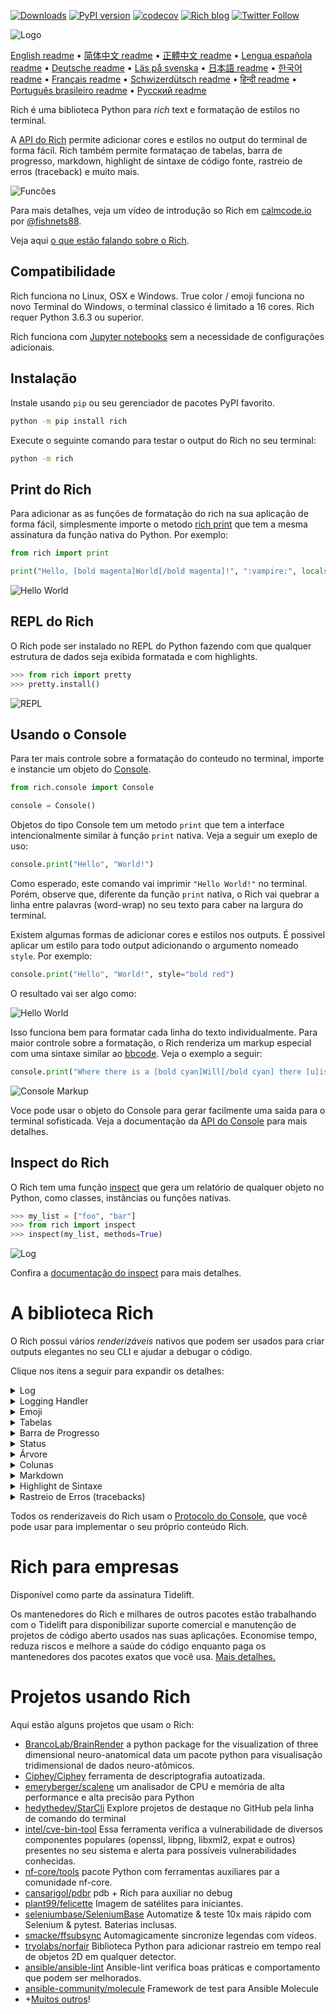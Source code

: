 [![Downloads](https://pepy.tech/badge/rich/month)](https://pepy.tech/project/rich)
[![PyPI version](https://badge.fury.io/py/rich.svg)](https://badge.fury.io/py/rich)
[![codecov](https://codecov.io/gh/Textualize/rich/branch/master/graph/badge.svg)](https://codecov.io/gh/Textualize/rich)
[![Rich blog](https://img.shields.io/badge/blog-rich%20news-yellowgreen)](https://www.willmcgugan.com/tag/rich/)
[![Twitter Follow](https://img.shields.io/twitter/follow/willmcgugan.svg?style=social)](https://twitter.com/willmcgugan)

![Logo](https://github.com/willmcgugan/rich/raw/master/imgs/logo.svg)

[English readme](https://github.com/willmcgugan/rich/blob/master/README.md)
 • [简体中文 readme](https://github.com/willmcgugan/rich/blob/master/README.cn.md)
 • [正體中文 readme](https://github.com/willmcgugan/rich/blob/master/README.zh-tw.md)
 • [Lengua española readme](https://github.com/willmcgugan/rich/blob/master/README.es.md)
 • [Deutsche readme](https://github.com/willmcgugan/rich/blob/master/README.de.md)
 • [Läs på svenska](https://github.com/willmcgugan/rich/blob/master/README.sv.md)
 • [日本語 readme](https://github.com/willmcgugan/rich/blob/master/README.ja.md)
 • [한국어 readme](https://github.com/willmcgugan/rich/blob/master/README.kr.md)
 • [Français readme](https://github.com/willmcgugan/rich/blob/master/README.fr.md)
 • [Schwizerdütsch readme](https://github.com/willmcgugan/rich/blob/master/README.de-ch.md)
 • [हिन्दी readme](https://github.com/willmcgugan/rich/blob/master/README.hi.md)
 • [Português brasileiro readme](https://github.com/willmcgugan/rich/blob/master/README.pt-br.md)
 • [Русский readme](https://github.com/willmcgugan/rich/blob/master/README.ru.md)

Rich é uma biblioteca Python para _rich_ text e formatação de estilos no terminal.

A [API do Rich](https://rich.readthedocs.io/en/latest/) permite adicionar cores e estilos no output do terminal de forma fácil. Rich também permite formataçao de tabelas, barra de progresso, markdown, highlight de sintaxe de código fonte, rastreio de erros (traceback) e muito mais.

![Funcões](https://github.com/willmcgugan/rich/raw/master/imgs/features.png)

Para mais detalhes, veja um vídeo de introdução so Rich em [calmcode.io](https://calmcode.io/rich/introduction.html) por [@fishnets88](https://twitter.com/fishnets88).

Veja aqui [o que estão falando sobre o Rich](https://www.willmcgugan.com/blog/pages/post/rich-tweets/).

## Compatibilidade

Rich funciona no Linux, OSX e Windows. True color / emoji funciona no novo Terminal do Windows, o terminal classico é limitado a 16 cores. Rich requer Python 3.6.3 ou superior.

Rich funciona com [Jupyter notebooks](https://jupyter.org/) sem a necessidade de configurações adicionais.

## Instalação

Instale usando `pip` ou seu gerenciador de pacotes PyPI favorito.

```sh
python -m pip install rich
```

Execute o seguinte comando para testar o output do Rich no seu terminal:

```sh
python -m rich
```

## Print do Rich

Para adicionar as as funções de formatação do rich na sua aplicação de forma fácil, simplesmente importe o metodo [rich print](https://rich.readthedocs.io/en/latest/introduction.html#quick-start) que tem a mesma assinatura da função nativa do Python. Por exemplo:

```python
from rich import print

print("Hello, [bold magenta]World[/bold magenta]!", ":vampire:", locals())
```

![Hello World](https://github.com/willmcgugan/rich/raw/master/imgs/print.png)

## REPL do Rich

O Rich pode ser instalado no REPL do Python fazendo com que qualquer estrutura de dados seja exibida formatada e com highlights.

```python
>>> from rich import pretty
>>> pretty.install()
```

![REPL](https://github.com/willmcgugan/rich/raw/master/imgs/repl.png)

## Usando o Console

Para ter mais controle sobre a formatação do conteudo no terminal, importe e instancie um objeto do [Console](https://rich.readthedocs.io/en/latest/reference/console.html#rich.console.Console).

```python
from rich.console import Console

console = Console()
```

Objetos do tipo Console tem um metodo `print` que tem a interface intencionalmente similar à função `print` nativa. Veja a seguir um exeplo de uso:

```python
console.print("Hello", "World!")
```

Como esperado, este comando vai imprimir `"Hello World!"` no terminal. Porém, observe que, diferente da função `print` nativa, o Rich vai quebrar a linha entre palavras (word-wrap) no seu texto para caber na largura do terminal.

Existem algumas formas de adicionar cores e estilos nos outputs. É possivel aplicar um estilo para todo output adicionando o argumento nomeado `style`. Por exemplo:

```python
console.print("Hello", "World!", style="bold red")
```

O resultado vai ser algo como:

![Hello World](https://github.com/willmcgugan/rich/raw/master/imgs/hello_world.png)

Isso funciona bem para formatar cada linha do texto individualmente. Para maior controle sobre a formatação, o Rich renderiza um markup especial com uma sintaxe similar ao [bbcode](https://en.wikipedia.org/wiki/BBCode). Veja o exemplo a seguir:

```python
console.print("Where there is a [bold cyan]Will[/bold cyan] there [u]is[/u] a [i]way[/i].")
```

![Console Markup](https://github.com/willmcgugan/rich/raw/master/imgs/where_there_is_a_will.png)

Voce pode usar o objeto do Console para gerar facilmente uma saída para o terminal sofisticada. Veja a documentação da [API do Console](https://rich.readthedocs.io/en/latest/console.html) para mais detalhes.

## Inspect do Rich

O Rich tem uma função [inspect](https://rich.readthedocs.io/en/latest/reference/init.html?highlight=inspect#rich.inspect) que gera um relatório de qualquer objeto no Python, como classes, instâncias ou funções nativas.

```python
>>> my_list = ["foo", "bar"]
>>> from rich import inspect
>>> inspect(my_list, methods=True)
```

![Log](https://github.com/willmcgugan/rich/raw/master/imgs/inspect.png)

Confira a [documentação do inspect](https://rich.readthedocs.io/en/latest/reference/init.html#rich.inspect) para mais detalhes.

# A biblioteca Rich

O Rich possui vários _renderizáveis_ nativos que podem ser usados para criar outputs elegantes no seu CLI e ajudar a debugar o código.

Clique nos itens a seguir para expandir os detalhes:

<details>
<summary>Log</summary>

O objeto Console tem um método `log()` com uma interface similar ao `print()` mas que também imprime uma coluna com a hora atual, nome do arquivo e linha onde foi executado. Por padrão, o Rich vai fazer highlight de sintaxe para extruturas do Python e para repr strings. Se você usar o `log()` para imprimir uma _collection_ (por exemplo um dicionário ou uma lista), o Rich vai imprimir formatado de uma forma que caiba no espaço disponível. Veja a seguir alguns exemplos dessas funções:

```python
from rich.console import Console
console = Console()

test_data = [
    {"jsonrpc": "2.0", "method": "sum", "params": [None, 1, 2, 4, False, True], "id": "1",},
    {"jsonrpc": "2.0", "method": "notify_hello", "params": [7]},
    {"jsonrpc": "2.0", "method": "subtract", "params": [42, 23], "id": "2"},
]

def test_log():
    enabled = False
    context = {
        "foo": "bar",
    }
    movies = ["Deadpool", "Rise of the Skywalker"]
    console.log("Hello from", console, "!")
    console.log(test_data, log_locals=True)


test_log()
```

O código acima vai produzir algo parecido com:

![Log](https://github.com/willmcgugan/rich/raw/master/imgs/log.png)

Note o argumento `log_locals` que imprime uma tabela com as variáveis locais no contexto em que o método `log()` foi chamado.

O método `log()` pode ser usado para logar no terminal em aplicações de processos longos como servidores, mas é também uma ferramenta ótima para debugar.

</details>
<details>
<summary>Logging Handler</summary>

Você também pode usar a [classe Handler](https://rich.readthedocs.io/en/latest/logging.html) nativa para formatar e colorir o output do módulo `logging` do Python. Veja aqui um exemplo do output:

![Logging](https://github.com/willmcgugan/rich/raw/master/imgs/logging.png)

</details>

<details>
<summary>Emoji</summary>

Para imprimir um emoji no console, coloque o nome do emoji entre dois ":" (dois pontos). Por exemplo:

```python
>>> console.print(":smiley: :vampire: :pile_of_poo: :thumbs_up: :raccoon:")
😃 🧛 💩 👍 🦝
```

Por favor use esse recurso com sabedoria.

</details>

<details>
<summary>Tabelas</summary>

O Rich pode imprimir [tables](https://rich.readthedocs.io/en/latest/tables.html) flexíveis usando caracteres unicode como bordas. Existem várias opções de formatação de bordas, estilos, alinhamento das celulas, etc.

![table movie](https://github.com/willmcgugan/rich/raw/master/imgs/table_movie.gif)

A animação acima foi gerada com o arquivo [table_movie.py](https://github.com/willmcgugan/rich/blob/master/examples/table_movie.py) da pasta de exemplos.

Veja um exemplo mais simple:

```python
from rich.console import Console
from rich.table import Table

console = Console()

table = Table(show_header=True, header_style="bold magenta")
table.add_column("Date", style="dim", width=12)
table.add_column("Title")
table.add_column("Production Budget", justify="right")
table.add_column("Box Office", justify="right")
table.add_row(
    "Dec 20, 2019", "Star Wars: The Rise of Skywalker", "$275,000,000", "$375,126,118"
)
table.add_row(
    "May 25, 2018",
    "[red]Solo[/red]: A Star Wars Story",
    "$275,000,000",
    "$393,151,347",
)
table.add_row(
    "Dec 15, 2017",
    "Star Wars Ep. VIII: The Last Jedi",
    "$262,000,000",
    "[bold]$1,332,539,889[/bold]",
)

console.print(table)
```

Que gera o seguinte resultado:

![table](https://github.com/willmcgugan/rich/raw/master/imgs/table.png)

Observe que o markup é renderizado da mesma for que em `print()` e `log()`. De fato, tudo que é renderizável pelo Rich pode ser incluído nos cabeçalhos ou linhas (até mesmo outras tabelas).

A classe `Table` é inteligente o suficiente para ajustar o tamanho das colunas para caber na largura do terminal, quebrando o texto em novas linhas quando necessário. Veja a seguir o mesmo exemplo, só que desta vez com um terminal menor do que o tamanho original da tabela:

![table2](https://github.com/willmcgugan/rich/raw/master/imgs/table2.png)

</details>

<details>
<summary>Barra de Progresso</summary>

O Rich consegue renderizar de forma eficiente multiplas barras de [progresso](https://rich.readthedocs.io/en/latest/progress.html) que podem ser usadas para rastrear o estado de processos longos.

Uma forma simples de usar é passando o iterável para a função `track` e iterar normalmente sobre o retorno. Veja o exemplo a seguir:

```python
from rich.progress import track

for step in track(range(100)):
    do_step(step)
```

Adicionar multiplas barras de progresso também é simples. Veja outro exemplo que existe na documentação:

![progress](https://github.com/willmcgugan/rich/raw/master/imgs/progress.gif)

As colunas podem ser configuradas pra mostrar qualquer detalho necessário. As colunas nativas incluem a porcentagem completa, tamanho de arquivo, velocidade do arquivo e tempo restante. O exemplo a seguir mostra o progresso de um download:

![progress](https://github.com/willmcgugan/rich/raw/master/imgs/downloader.gif)

Para testar isso no seu terminal, use o arquivo [examples/downloader.py](https://github.com/willmcgugan/rich/blob/master/examples/downloader.py) para fazer o download de multiplas URLs simultaneamente, exibindo o progresso de cada download.

</details>

<details>
<summary>Status</summary>

Em casos em que é dificil de calcular o progresso da tarefa, você pode usar o método [status](https://rich.readthedocs.io/en/latest/reference/console.html#rich.console.Console.status) que exibe uma animação de um "spinner" e a mensagem. A animação não impede em nada o uso do `console`. Veja o exemplo a seguir:

```python
from time import sleep
from rich.console import Console

console = Console()
tasks = [f"task {n}" for n in range(1, 11)]

with console.status("[bold green]Working on tasks...") as status:
    while tasks:
        task = tasks.pop(0)
        sleep(1)
        console.log(f"{task} complete")
```

Este código resultará no seguinte output no terminal:

![status](https://github.com/willmcgugan/rich/raw/master/imgs/status.gif)

As animações do "spinner" foram emprestadas do [cli-spinners](https://www.npmjs.com/package/cli-spinners). É possível escolher um estilo de "spinner" usando o parametro `spinner`. Execute o comando a seguir para ver todos os tipos de "spinner" disponíveis.

```
python -m rich.spinner
```

O comando acima deve exibir o seguinte no seu terminal:

![spinners](https://github.com/willmcgugan/rich/raw/master/imgs/spinners.gif)

</details>

<details>
<summary>Árvore</summary>

O Rich pode renderizar [árvores](https://rich.readthedocs.io/en/latest/tree.html) com linhas de identação. Uma árvore é a forma ideal de exibir uma extrutura de arquivos ou qualquer outra apresentação hierárquica de dados.

Os titulos dos itens da árvore podem ser textos simples ou qualquer coisa que o Rich pode renderizar. Execute o comando a seguir para uma demonstração:

```
python -m rich.tree
```

Isso gera o seguinte resultado:

![markdown](https://github.com/willmcgugan/rich/raw/master/imgs/tree.png)

Veja o exemplo em [tree.py](https://github.com/willmcgugan/rich/blob/master/examples/tree.py) de um código que gera uma árvore de exibição de um dicionário, semelhante ao comando `tree` do linux.

</details>

<details>
<summary>Colunas</summary>

O Rich pode renderizar conteúdos em [colunas](https://rich.readthedocs.io/en/latest/columns.html) bem formatadas com tamanhos iguais ou otimizados. O exemplo a seguir é uma cópia básica do comando `ls` (presente no MacOS / Linux) que mostra o conteúdo de uma pasta organizado em colunas:

```python
import os
import sys

from rich import print
from rich.columns import Columns

directory = os.listdir(sys.argv[1])
print(Columns(directory))
```

O screenshot a seguir é do resultado do [exemplo de colunas](https://github.com/willmcgugan/rich/blob/master/examples/columns.py) formatando em colunas os dados extraidos de uma API:

![columns](https://github.com/willmcgugan/rich/raw/master/imgs/columns.png)

</details>

<details>
<summary>Markdown</summary>

O Rich pode renderizar [markdown](https://rich.readthedocs.io/en/latest/markdown.html) e faz um bom trabalho de conversão do formato para o terminal.

Para renderizar markdowm, importe a classe `Markdown` e instancie com a string que contem o código markdown. Depois, imprima o objeto no console. Por exemplo:

```python
from rich.console import Console
from rich.markdown import Markdown

console = Console()
with open("README.md") as readme:
    markdown = Markdown(readme.read())
console.print(markdown)
```

Isso produzirá um resultado como:

![markdown](https://github.com/willmcgugan/rich/raw/master/imgs/markdown.png)

</details>

<details>
<summary>Highlight de Sintaxe</summary>

O Rich usa a biblioteca [pygments](https://pygments.org/) para implementar o [highlight de sintaxe](https://rich.readthedocs.io/en/latest/syntax.html). O uso é similar à renderização de markdown, instancie um objeto da classe `Syntax` imprima no console. Por exemplo:

```python
from rich.console import Console
from rich.syntax import Syntax

my_code = '''
def iter_first_last(values: Iterable[T]) -> Iterable[Tuple[bool, bool, T]]:
    """Iterate and generate a tuple with a flag for first and last value."""
    iter_values = iter(values)
    try:
        previous_value = next(iter_values)
    except StopIteration:
        return
    first = True
    for value in iter_values:
        yield first, False, previous_value
        first = False
        previous_value = value
    yield first, True, previous_value
'''
syntax = Syntax(my_code, "python", theme="monokai", line_numbers=True)
console = Console()
console.print(syntax)
```

Este código gerará o seguinte resultado:

![syntax](https://github.com/willmcgugan/rich/raw/master/imgs/syntax.png)

</details>

<details>
<summary>Rastreio de Erros (tracebacks)</summary>

O Rich renderiza [tracebacks formatados](https://rich.readthedocs.io/en/latest/traceback.html) que são fáceis de ler e mostra mais código do que os tracebacks padrão do Python. É possivel configurar o Rich como o gerenciador padrão de tracebacks para que todas as excessões inesperadas sejam renderizadas pelo Rich.

Veja o resultado disso no OSX (resultados semelhantes no Linux):

![traceback](https://github.com/willmcgugan/rich/raw/master/imgs/traceback.png)

</details>

Todos os renderizaveis do Rich usam o [Protocolo do Console](https://rich.readthedocs.io/en/latest/protocol.html), que você pode usar para implementar o seu próprio conteúdo Rich.

# Rich para empresas

Disponível como parte da assinatura Tidelift.

Os mantenedores do Rich e milhares de outros pacotes estão trabalhando com o Tidelift para disponibilizar suporte comercial e manutenção de projetos de código aberto usados nas suas aplicações. Economise tempo, reduza riscos e melhore a saúde do código enquanto paga os mantenedores dos pacotes exatos que você usa. [Mais detalhes.](https://tidelift.com/subscription/pkg/pypi-rich?utm_source=pypi-rich&utm_medium=referral&utm_campaign=enterprise&utm_term=repo)

# Projetos usando Rich

Aqui estão alguns projetos que usam o Rich:

- [BrancoLab/BrainRender](https://github.com/BrancoLab/BrainRender)
  a python package for the visualization of three dimensional neuro-anatomical data
  um pacote python para visualisação tridimensional de dados neuro-atômicos.
- [Ciphey/Ciphey](https://github.com/Ciphey/Ciphey)
  ferramenta de descriptografia autoatizada.
- [emeryberger/scalene](https://github.com/emeryberger/scalene)
  um analisador de CPU e memória de alta performance e alta precisão para Python
- [hedythedev/StarCli](https://github.com/hedythedev/starcli)
  Explore projetos de destaque no GitHub pela linha de comando do terminal
- [intel/cve-bin-tool](https://github.com/intel/cve-bin-tool)
  Essa ferramenta verifica a vulnerabilidade de diversos componentes populares (openssl, libpng, libxml2, expat e outros) presentes no seu sistema e alerta para possíveis vulnerabilidades conhecidas.
- [nf-core/tools](https://github.com/nf-core/tools)
  pacote Python com ferramentas auxiliares par a comunidade nf-core.
- [cansarigol/pdbr](https://github.com/cansarigol/pdbr)
  pdb + Rich para auxiliar no debug
- [plant99/felicette](https://github.com/plant99/felicette)
  Imagem de satélites para iniciantes.
- [seleniumbase/SeleniumBase](https://github.com/seleniumbase/SeleniumBase)
  Automatize & teste 10x mais rápido com Selenium & pytest. Baterias inclusas.
- [smacke/ffsubsync](https://github.com/smacke/ffsubsync)
  Automagicamente sincronize legendas com vídeos.
- [tryolabs/norfair](https://github.com/tryolabs/norfair)
  Biblioteca Python para adicionar rastreio em tempo real de objetos 2D em qualquer detector.
- [ansible/ansible-lint](https://github.com/ansible/ansible-lint) Ansible-lint verifica boas práticas e comportamento que podem ser melhorados.
- [ansible-community/molecule](https://github.com/ansible-community/molecule) Framework de test para Ansible Molecule
- +[Muitos outros](https://github.com/willmcgugan/rich/network/dependents)!

<!-- This is a test, no need to translate -->
